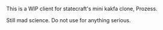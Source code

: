 This is a WIP client for statecraft's mini kakfa clone, Prozess.

Still mad science. Do not use for anything serious.
